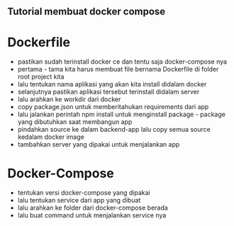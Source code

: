 ## Tutorial membuat docker compose

# Dockerfile
- pastikan sudah terinstall docker ce dan tentu saja docker-compose nya
- pertama - tama kita harus membuat file bernama Dockerfile di folder root project kita
- lalu tentukan nama aplikasi yang akan kita install didalam docker
- selanjutnya pastikan aplikasi tersebut terinstall didalam server
- lalu arahkan ke workdir dari docker
- copy package.json untuk memberitahukan requirements dari app
- lalu jalankan perintah npm install untuk menginstall package - package yang dibutuhkan saat membangun app
- pindahkan source ke dalam backend-app lalu copy semua source kedalam docker image
- tambahkan server yang dipakai untuk menjalankan app 

# Docker-Compose
- tentukan versi docker-compose yang dipakai
- lalu tentukan service dari app yang dibuat
- lalu arahkan ke folder dari docker-compose berada
- lalu buat command untuk menjalankan service nya